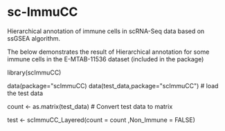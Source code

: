 # sc-ImmuCC
Hierarchical annotation of immune cells in scRNA-Seq data based on ssGSEA algorithm.

The below demonstrates the result of Hierarchical annotation for some immune cells in the E-MTAB-11536 dataset (included in the package)

library(scImmuCC)

data(package="scImmuCC)
data(test_data,package="scImmuCC") # load the test data

count <- as.matrix(test_data) # Convert test data to matrix

test <- scImmuCC_Layered(count = count ,Non_Immune = FALSE)
